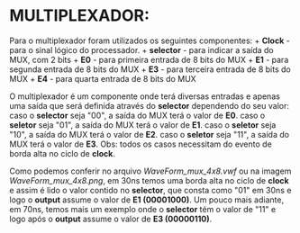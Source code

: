 # MULTIPLEXADOR:
Para o multiplexador foram utilizados os seguintes componentes:
	+ **Clock** - para o sinal lógico do processador.
	+ **selector** - para indicar a saída do MUX, com 2 bits
	+ **E0** - para primeira entrada de 8 bits do MUX
	+ **E1** - para segunda entrada de 8 bits do MUX
	+ **E3** - para terceira entrada de 8 bits do MUX
	+ **E4** - para quarta entrada de 8 bits do MUX
	
O multiplexador é um componente onde terá diversas entradas e apenas uma saída que será definida através do **selector** dependendo do seu valor:
	caso o **selector** seja "00", a saída do MUX terá o valor de **E0**.
	caso o **seletor** seja "01", a saída do MUX terá o valor de **E1**.
	caso o **seletor** seja "10", a saída do MUX terá o valor de **E2**.
	caso o **seletor** seja "11", a saída do MUX terá o valor de **E3**.
Obs: todos os casos necessitam do evento de borda alta no ciclo de **clock**.

Como podemos conferir no arquivo *WaveForm_mux_4x8.vwf* ou na imagem *WaveForm_mux_4x8.png*, em 30ns temos uma borda alta no ciclo de **clock** e assim é lido o valor contido no **selector**, que consta como "01" em 30ns e logo o **output** assume o valor de **E1 (00001000)**. Um pouco mais adiante, em 70ns, temos mais um exemplo onde o **selector** tém o valor de "11" e logo após o **output** assume o valor de **E3 (00000110)**.
